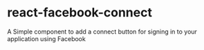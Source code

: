 # react-facebook-connect
A Simple component to add a connect button for signing in to your application using Facebook

